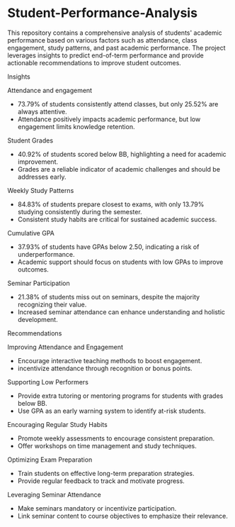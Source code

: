 # Student-Performance-Analysis
This repository contains a comprehensive analysis of students' academic performance based on various factors such as attendance, class engagement, study patterns, and past academic performance. The project leverages insights to predict end-of-term performance and provide actionable recommendations to improve student outcomes.


Insights

Attendance and engagement
- 73.79% of students consistently attend classes, but only 25.52% are always attentive.
- Attendance positively impacts academic performance, but low engagement limits knowledge retention.

Student Grades
- 40.92% of students scored below BB, highlighting a need for academic improvement.
- Grades are a reliable indicator of academic challenges and should be addresses early.

Weekly Study Patterns
- 84.83% of students prepare closest to exams, with only 13.79% studying consistently during the semester.
- Consistent study habits are critical for sustained academic success.

Cumulative GPA
- 37.93% of students have GPAs below 2.50, indicating a risk of underperformance.
- Academic support should focus on students with low GPAs to improve outcomes.

Seminar Participation
- 21.38% of students miss out on seminars, despite the majority recognizing their value.
- Increased seminar attendance can enhance understanding and holistic development.

Recommendations

Improving Attendance and Engagement
- Encourage interactive teaching methods to boost engagement.
- incentivize attendance through recognition or bonus points.

Supporting Low Performers
- Provide extra tutoring or mentoring programs for students with grades below BB.
- Use GPA as an early warning system to identify at-risk students.

Encouraging Regular Study Habits
- Promote weekly assessments to encourage consistent preparation.
- Offer workshops on time management and study techniques.

Optimizing Exam Preparation
- Train students on effective long-term preparation strategies.
- Provide regular feedback to track and motivate progress.

Leveraging Seminar Attendance
- Make seminars mandatory or incentivize participation.
- Link seminar content to course objectives to emphasize their relevance.
